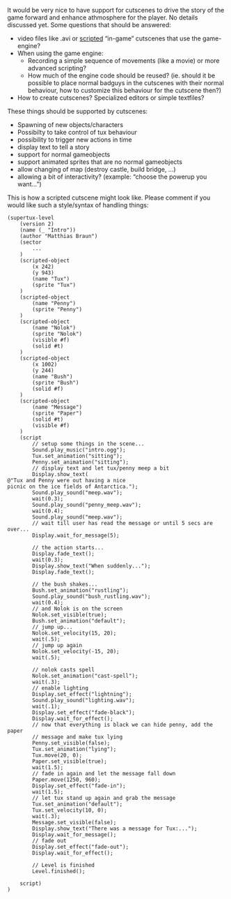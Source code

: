 It would be very nice to have support for cutscenes to drive the story of the game forward and enhance athmosphere for the player. No details discussed yet. Some questions that should be answered:

-   video files like .avi or [scripted](Scripting "wikilink") “in-game” cutscenes that use the game-engine?
-   When using the game engine:
    -   Recording a simple sequence of movements (like a movie) or more advanced scripting?
    -   How much of the engine code should be reused? (ie. should it be possible to place normal badguys in the cutscenes with their normal behaviour, how to customize this behaviour for the cutscene then?)
-   How to create cutscenes? Specialized editors or simple textfiles?

These things should be supported by cutscenes:

-   Spawning of new objects/characters
-   Possibilty to take control of tux behaviour
-   possibility to trigger new actions in time
-   display text to tell a story
-   support for normal gameobjects
-   support animated sprites that are no normal gameobjects
-   allow changing of map (destroy castle, build bridge, ...)
-   allowing a bit of interactivity? (example: “choose the powerup you want...”)

This is how a scripted cutscene might look like. Please comment if you would like such a style/syntax of handling things:

    (supertux-level
        (version 2)
        (name (_ "Intro"))
        (author "Matthias Braun")
        (sector
            ...
        )
        (scripted-object
            (x 242)
            (y 943)
            (name "Tux")
            (sprite "Tux")
        )
        (scripted-object
            (name "Penny")
            (sprite "Penny")
        )
        (scripted-object
            (name "Nolok")
            (sprite "Nolok")
            (visible #f)
            (solid #t)
        )
        (scripted-object
            (x 1002)
            (y 244)
            (name "Bush")
            (sprite "Bush")
            (solid #f)
        )
        (scripted-object
            (name "Message")
            (sprite "Paper")
            (solid #t)
            (visible #f)
        )
        (script
            // setup some things in the scene...
            Sound.play_music("intro.ogg");
            Tux.set_animation("sitting");
            Penny.set_animation("sitting");
            // display text and let tux/penny meep a bit
            Display.show_text(
    @"Tux and Penny were out having a nice
    picnic on the ice fields of Antarctica.");
            Sound.play_sound("meep.wav");
            wait(0.3);
            Sound.play_sound("penny_meep.wav");
            wait(0.4);
            Sound.play_sound("meep.wav");
            // wait till user has read the message or until 5 secs are over...
            Display.wait_for_message(5);

            // the action starts...
            Display.fade_text();
            wait(0.3);
            Display.show_text("When suddenly...");
            Display.fade_text();

            // the bush shakes...
            Bush.set_animation("rustling");
            Sound.play_sound("bush_rustling.wav");
            wait(0.4);
            // and Nolok is on the screen
            Nolok.set_visible(true);
            Bush.set_animation("default");
            // jump up...
            Nolok.set_velocity(15, 20);
            wait(.5);
            // jump up again
            Nolok.set_velocity(-15, 20);
            wait(.5);

            // nolok casts spell
            Nolok.set_animation("cast-spell");
            wait(.3);
            // enable lighting
            Display.set_effect("lightning");
            Sound.play_sound("lighting.wav");
            wait(.1);
            Display.set_effect("fade-black");
            Display.wait_for_effect();
            // now that everything is black we can hide penny, add the paper
            // message and make tux lying
            Penny.set_visible(false);
            Tux.set_animation("lying");
            Tux.move(20, 0);
            Paper.set_visible(true);
            wait(1.5);
            // fade in again and let the message fall down
            Paper.move(1250, 960);
            Display.set_effect("fade-in");
            wait(1.5);
            // let tux stand up again and grab the message
            Tux.set_animation("default");
            Tux.set_velocity(10, 0);
            wait(.3);
            Message.set_visible(false);
            Display.show_text("There was a message for Tux:...");
            Display.wait_for_message();
            // fade out
            Display.set_effect("fade-out");
            Display.wait_for_effect();

            // Level is finished
            Level.finished();

        script)
    )